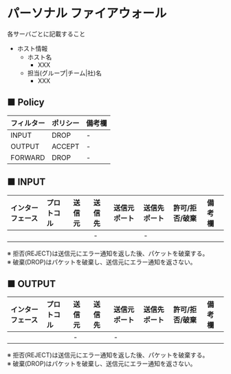 # パーソナル ファイアウォール
各サーバごとに記載すること
- ホスト情報
  - ホスト名
    - XXX
  - 担当(グループ|チーム|社)名
    - XXX

## ■ Policy
|フィルター|ポリシー|備考欄|
|:---|:---|:---|
|INPUT|DROP|-|
|OUTPUT|ACCEPT|-|
|FORWARD|DROP|-|

## ■ INPUT
|インターフェース|プロトコル|送信元|送信先|送信元ポート|送信先ポート|許可/拒否/破棄|備考欄|
|:---|:---|:---|:---|:---|:---|:---|:---|
||||-||-|||

※ 拒否(REJECT)は送信元にエラー通知を返した後、パケットを破棄する。  
※ 破棄(DROP)はパケットを破棄し、送信元にエラー通知を返さない。

## ■ OUTPUT
|インターフェース|プロトコル|送信元|送信先|送信元ポート|送信先ポート|許可/拒否/破棄|備考欄|
|:---|:---|:---|:---|:---|:---|:---|:---|
|||-||-||||

※ 拒否(REJECT)は送信元にエラー通知を返した後、パケットを破棄する。  
※ 破棄(DROP)はパケットを破棄し、送信元にエラー通知を返さない。
